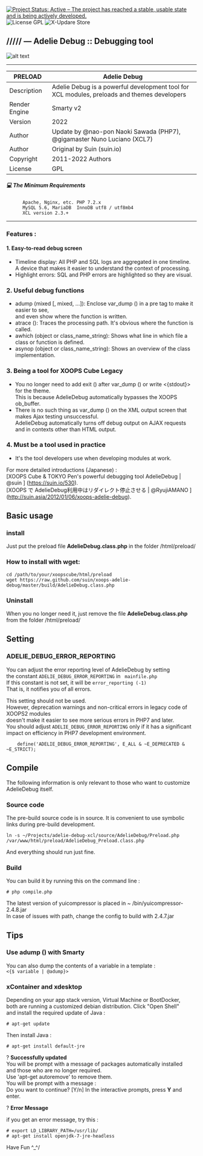 [![Project Status: Active – The project has reached a stable, usable state and is being actively developed.](https://www.repostatus.org/badges/2.0.0/active.svg)](https://github.com/xoopscube/xcl)
![License GPL](https://img.shields.io/badge/License-GPL-green)
![X-Updare Store](https://img.shields.io/badge/X--Update%20Store-Pending-red)

## ///// — Adelie Debug :: Debugging tool

![alt text](https://repository-images.githubusercontent.com/485308409/7da19feb-cc5b-43ae-bf66-6d8d24c9a2b7)
  

---

PRELOAD | Adelie Debug
------------ | -------------
Description | Adelie Debug is a powerful development tool for XCL modules, preloads and themes developers
Render Engine | Smarty v2
Version | 2022
Author | Update by @nao-pon Naoki Sawada (PHP7), @gigamaster Nuno Luciano (XCL7)
Author | Original by Suin (suin.io)
Copyright | 2011-2022 Authors
License | GPL


##### :computer: The Minimum Requirements



          Apache, Nginx, etc. PHP 7.2.x
          MySQL 5.6, MariaDB  InnoDB utf8 / utf8mb4
          XCL version 2.3.+



-----


### Features :


#### 1. Easy-to-read debug screen

* Timeline display: All PHP and SQL logs are aggregated in one timeline.  
  A device that makes it easier to understand the context of processing.
* Highlight errors: SQL and PHP errors are highlighted so they are visual.


### 2. Useful debug functions

* adump (mixed [, mixed, ...]): Enclose var_dump () in a pre tag to make it easier to see,   
  and even show where the function is written.
* atrace (): Traces the processing path. It's obvious where the function is called.
* awhich (object or class_name_string): Shows what line in which file a class or function is defined.
* asynop (object or class_name_string): Shows an overview of the class implementation.


### 3. Being a tool for XOOPS Cube Legacy

* You no longer need to add exit () after var_dump () or write <{stdout}> for the theme.   
  This is because AdelieDebug automatically bypasses the XOOPS ob_buffer.
* There is no such thing as var_dump () on the XML output screen that makes Ajax testing unsuccessful.  
  AdelieDebug automatically turns off debug output on AJAX requests and in contexts other than HTML output.

### 4. Must be a tool used in practice

* It's the tool developers use when developing modules at work.

For more detailed introductions (Japanese) :  
[XOOPS Cube & TOKYO Pen's powerful debugging tool AdelieDebug | @suin ] (https://suin.io/530).  
[XOOPS で AdelieDebug利用中はリダイレクト停止させる | @RyujiAMANO ] (http://suin.asia/2012/01/06/xoops-adelie-debug).


## Basic usage

### install

Just put the preload file **AdelieDebug.class.php** in the folder /html/preload/ 


### How to install with wget:

```
cd /path/to/your/xoopscube/html/preload
wget https://raw.github.com/suin/xoops-adelie-debug/master/build/AdelieDebug.class.php
```

### Uninstall

When you no longer need it, just remove the file **AdelieDebug.class.php** from the folder /html/preload/

## Setting

### ADELIE_DEBUG_ERROR_REPORTING

You can adjust the error reporting level of AdelieDebug by setting   
the constant `ADELIE_DEBUG_ERROR_REPORTING` in ` mainfile.php`   
If this constant is not set, it will be `error_reporting (-1)`  
That is, it notifies you of all errors.  

This setting should not be used.  
However, deprecation warnings and non-critical errors in legacy code of XOOPS2 modules   
doesn't make it easier to see more serious errors in PHP7 and later.     
You should adjust `ADELIE_DEBUG_ERROR_REPORTING` only if
it has a significant impact on efficiency in PHP7 development environment.  


```
	define('ADELIE_DEBUG_ERROR_REPORTING', E_ALL & ~E_DEPRECATED & ~E_STRICT);
```


## Compile

The following information is only relevant to those who want to customize AdelieDebug itself.

### Source code

The pre-build source code is in source.
It is convenient to use symbolic links during pre-build development.

```
ln -s ~/Projects/adelie-debug-xcl/source/AdelieDebug/Preload.php /var/www/html/preload/AdelieDebug_Preload.class.php
```


And everything should run just fine.

### Build

You can build it by running this on the command line :  
```
# php compile.php
```
The latest version of yuicompressor is placed in ~ /bin/yuicompressor-2.4.8.jar  
In case of issues with path, change the config to build with 2.4.7.jar  

## Tips

### Use adump () with Smarty

You can also dump the contents of a variable in a template :  
```<{$ variable | @adump}>```

### xContainer and xdesktop
Depending on your app stack version, Virtual Machine or BootDocker,  
both are running a customized debian distribution. Click "Open Shell"   
and install the required update of Java :

```
# apt-get update
```  
Then install Java :
```
# apt-get install default-jre
```  

? **Successfully updated**  
You will be prompt with a message of packages automatically installed   
and those who are no longer required.  
Use 'apt-get autoremove' to remove them.  
You will be prompt with a message :  
Do you want to continue? [Y/n]
In the interactive prompts, press **Y** and enter.

? **Error Message**

if you get an error message, try this :
```
# export LD_LIBRARY_PATH=/usr/lib/
# apt-get install openjdk-7-jre-headless
```    
  
Have Fun ^_^/
